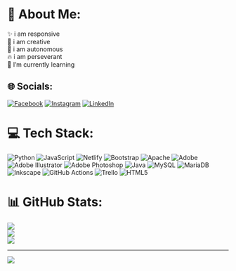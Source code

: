 # 💫 About Me:
✨ i am responsive<br>🎨 i am creative<br>🤖 i am autonomous<br>🔥 i am perseverant<br>🌱 I’m currently learning


## 🌐 Socials:
[![Facebook](https://img.shields.io/badge/Facebook-%231877F2.svg?logo=Facebook&logoColor=white)](https://facebook.com/thiviyan.kulasegaram.3) [![Instagram](https://img.shields.io/badge/Instagram-%23E4405F.svg?logo=Instagram&logoColor=white)](https://instagram.com/fstackdevthivi) [![LinkedIn](https://img.shields.io/badge/LinkedIn-%230077B5.svg?logo=linkedin&logoColor=white)](https://linkedin.com/in/thiviyan-kulasegaram) 

# 💻 Tech Stack:
![Python](https://img.shields.io/badge/python-3670A0?style=for-the-badge&logo=python&logoColor=ffdd54) ![JavaScript](https://img.shields.io/badge/javascript-%23323330.svg?style=for-the-badge&logo=javascript&logoColor=%23F7DF1E) ![Netlify](https://img.shields.io/badge/netlify-%23000000.svg?style=for-the-badge&logo=netlify&logoColor=#00C7B7) ![Bootstrap](https://img.shields.io/badge/bootstrap-%238511FA.svg?style=for-the-badge&logo=bootstrap&logoColor=white) ![Apache](https://img.shields.io/badge/apache-%23D42029.svg?style=for-the-badge&logo=apache&logoColor=white) ![Adobe](https://img.shields.io/badge/adobe-%23FF0000.svg?style=for-the-badge&logo=adobe&logoColor=white) ![Adobe Illustrator](https://img.shields.io/badge/adobe%20illustrator-%23FF9A00.svg?style=for-the-badge&logo=adobe%20illustrator&logoColor=white) ![Adobe Photoshop](https://img.shields.io/badge/adobe%20photoshop-%2331A8FF.svg?style=for-the-badge&logo=adobe%20photoshop&logoColor=white) ![Java](https://img.shields.io/badge/java-%23ED8B00.svg?style=for-the-badge&logo=openjdk&logoColor=white) ![MySQL](https://img.shields.io/badge/mysql-4479A1.svg?style=for-the-badge&logo=mysql&logoColor=white) ![MariaDB](https://img.shields.io/badge/MariaDB-003545?style=for-the-badge&logo=mariadb&logoColor=white) ![Inkscape](https://img.shields.io/badge/Inkscape-e0e0e0?style=for-the-badge&logo=inkscape&logoColor=080A13) ![GitHub Actions](https://img.shields.io/badge/github%20actions-%232671E5.svg?style=for-the-badge&logo=githubactions&logoColor=white) ![Trello](https://img.shields.io/badge/Trello-%23026AA7.svg?style=for-the-badge&logo=Trello&logoColor=white) ![HTML5](https://img.shields.io/badge/html5-%23E34F26.svg?style=for-the-badge&logo=html5&logoColor=white) 
# 📊 GitHub Stats:
![](https://github-readme-stats.vercel.app/api?username=Fstackdevthivi&theme=dark&hide_border=false&include_all_commits=false&count_private=false)<br/>
![](https://github-readme-streak-stats.herokuapp.com/?user=Fstackdevthivi&theme=dark&hide_border=false)<br/>
![](https://github-readme-stats.vercel.app/api/top-langs/?username=Fstackdevthivi&theme=dark&hide_border=false&include_all_commits=false&count_private=false&layout=compact)

---
[![](https://visitcount.itsvg.in/api?id=Fstackdevthivi&icon=0&color=0)](https://visitcount.itsvg.in)

<!-- Proudly created with GPRM ( https://gprm.itsvg.in ) -->

